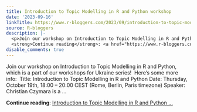 ```yaml
---
title: Introduction to Topic Modelling in R and Python workshop
date: '2023-09-16'
linkTitle: https://www.r-bloggers.com/2023/09/introduction-to-topic-modelling-in-r-and-python-workshop/
source: R-bloggers
description: |-
  <p>Join our workshop on Introduction to Topic Modelling in R and Python, which is a part of our workshops for Ukraine series!  Here’s some more info:  Title: Introduction to Topic Modelling in R and Python Date: Thursday, October 19th, 18:00 – 20:00 CEST (Rome, Berlin, Paris timezone) Speaker: Christian Czymara is a ...</p>
  <strong>Continue reading</strong>: <a href="https://www.r-bloggers.com/2023/09/introduction-to-topic-modelling-in-r-and-python-workshop/">Introduction to Topic Modelling in R and Python ...
disable_comments: true
---
```

<p>Join our workshop on Introduction to Topic Modelling in R and Python, which is a part of our workshops for Ukraine series!  Here’s some more info:  Title: Introduction to Topic Modelling in R and Python Date: Thursday, October 19th, 18:00 – 20:00 CEST (Rome, Berlin, Paris timezone) Speaker: Christian Czymara is a ...</p>
<strong>Continue reading</strong>: <a href="https://www.r-bloggers.com/2023/09/introduction-to-topic-modelling-in-r-and-python-workshop/">Introduction to Topic Modelling in R and Python ...